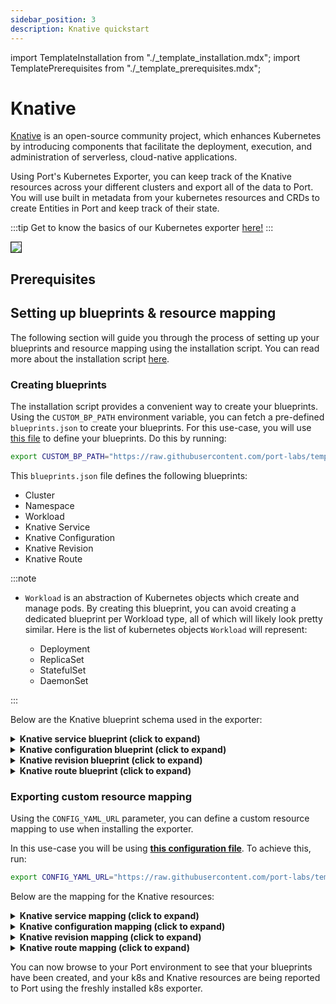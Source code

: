 ```yaml
---
sidebar_position: 3
description: Knative quickstart
---
```

import TemplateInstallation from "./_template_installation.mdx";
import TemplatePrerequisites from "./_template_prerequisites.mdx";

# Knative

[Knative](https://knative.dev/docs/concepts/) is an open-source community project, which enhances Kubernetes by introducing components that facilitate the deployment, execution, and administration of serverless, cloud-native applications.

Using Port's Kubernetes Exporter, you can keep track of the Knative resources across your different clusters and export all of the data to Port. You will use built in metadata from your kubernetes resources and CRDs to create Entities in Port and keep track of their state.

:::tip
Get to know the basics of our Kubernetes exporter [here!](/build-your-software-catalog/sync-data-to-catalog/kubernetes/kubernetes.md)
:::

<img src="/img/build-your-software-catalog/sync-data-to-catalog/kubernetes/k8sKnativeView.png" border="1px"/>

## Prerequisites

<TemplatePrerequisites />

## Setting up blueprints & resource mapping

The following section will guide you through the process of setting up your blueprints and resource mapping using the
installation script. You can read more about the installation script [here](#how-does-the-installation-script-work).

### Creating blueprints

The installation script provides a convenient way to create your blueprints. Using the `CUSTOM_BP_PATH` environment variable, you can fetch a pre-defined `blueprints.json` to create your blueprints. For this use-case, you will use [this file](https://github.com/port-labs/template-assets/blob/main/kubernetes/blueprints/kubernetes_knative_usecase.json) to define your blueprints. Do this by running:

```bash showLineNumbers
export CUSTOM_BP_PATH="https://raw.githubusercontent.com/port-labs/template-assets/main/kubernetes/blueprints/kubernetes_knative_usecase.json"
```

This `blueprints.json` file defines the following blueprints:

- Cluster
- Namespace
- Workload
- Knative Service
- Knative Configuration
- Knative Revision
- Knative Route

:::note

- `Workload` is an abstraction of Kubernetes objects which create and manage pods. By creating this blueprint, you can avoid creating a dedicated blueprint per Workload type, all of which will likely look pretty similar.
  Here is the list of kubernetes objects `Workload` will represent:

  - Deployment
  - ReplicaSet
  - StatefulSet
  - DaemonSet

:::

Below are the Knative blueprint schema used in the exporter:

<details>
<summary> <b>Knative service blueprint (click to expand)</b> </summary>

```json showLineNumbers
{
  "identifier": "knativeService",
  "description": "This blueprint represents a Knative service",
  "title": "Knative Service",
  "icon": "Service",
  "schema": {
    "properties": {
      "creationTimestamp": {
        "icon": "Clock",
        "type": "string",
        "title": "Created",
        "description": "When the Knative service was created",
        "format": "date-time"
      },
      "labels": {
        "icon": "BlankPage",
        "type": "object",
        "title": "Labels",
        "description": "Labels of the Knative service"
      },
      "containerConcurrency": {
        "type": "number",
        "title": "Container Concurrency"
      },
      "containers": {
        "icon": "Docker",
        "title": "Containers",
        "type": "array",
        "description": "The array of containers configured for this service"
      },
      "trafficConfiguration": {
        "icon": "Cloud",
        "title": "Traffic Configuration",
        "type": "array",
        "description": "The traffic configuration of this service"
      },
      "url": {
        "title": "URL",
        "type": "string",
        "description": "The knative service's URL",
        "icon": "RestApi",
        "format": "url"
      },
      "generation": {
        "title": "Generation",
        "description": "The Knative service's generation",
        "type": "number"
      },
      "ready": {
        "title": "Ready",
        "type": "string",
        "enum": [
          "True",
          "False"
        ],
        "enumColors": {
          "True": "green",
          "False": "red"
        }
      },
      "serviceTimeout": {
        "icon": "DefaultProperty",
        "title": "Service Timeout(s)",
        "description": "The timeout configured for this service in seconds",
        "type": "number"
      }
    },
    "required": []
  },
  "mirrorProperties": {},
  "calculationProperties": {},
  "aggregationProperties": {},
  "relations": {
    "namespace": {
      "title": "Namespace",
      "target": "namespace",
      "required": false,
      "many": false
    }
  }
}
```
</details>

<details>
<summary> <b>Knative configuration blueprint (click to expand)</b> </summary>

```json showLineNumbers
{
  "identifier": "knativeConfiguration",
  "description": "This blueprint represents a Knative Configuration",
  "title": "Knative Configuration",
  "icon": "CICD",
  "schema": {
    "properties": {
      "creationTimestamp": {
        "icon": "Clock",
        "type": "string",
        "title": "Created",
        "description": "When the Knative service was created",
        "format": "date-time"
      },
      "labels": {
        "icon": "BlankPage",
        "type": "object",
        "title": "Labels",
        "description": "Labels of the Knative service"
      },
      "ready": {
        "title": "Ready",
        "type": "string",
        "enum": [
          "True",
          "False"
        ],
        "enumColors": {
          "True": "green",
          "False": "red"
        }
      },
      "containers": {
        "icon": "Docker",
        "title": "Containers",
        "type": "array",
        "description": "Container specs for this configuration"
      }
    },
    "required": []
  },
  "mirrorProperties": {},
  "calculationProperties": {},
  "aggregationProperties": {},
  "relations": {
    "knativeService": {
      "title": "Kative Service",
      "description": "The service managing this configuration",
      "target": "knativeService",
      "required": false,
      "many": false
    }
  }
}
```
</details>

<details>
<summary> <b>Knative revision blueprint (click to expand)</b> </summary>

```json showLineNumbers
{
  "identifier": "knativeRevision",
  "description": "This blueprint represents a Knative revision",
  "title": "Knative Revision",
  "icon": "Docker",
  "schema": {
    "properties": {
      "creationTimestamp": {
        "icon": "Clock",
        "type": "string",
        "title": "Created",
        "description": "When the Knative service was created",
        "format": "date-time"
      },
      "labels": {
        "icon": "BlankPage",
        "type": "object",
        "title": "Labels",
        "description": "Labels of the Knative service"
      },
      "isActive": {
        "type": "string",
        "title": "Is Active",
        "description": "Is the revision active currently",
        "enum": [
          "True",
          "False"
        ],
        "enumColors": {
          "True": "green",
          "False": "red"
        }
      },
      "containers": {
        "icon": "Docker",
        "title": "Containers",
        "type": "array",
        "description": "This revisions container configuration"
      },
      "replicaCount": {
        "title": "Replica Count",
        "description": "This revision's current replica count",
        "type": "number"
      }
    },
    "required": []
  },
  "mirrorProperties": {},
  "calculationProperties": {},
  "aggregationProperties": {},
  "relations": {
    "knativeConfiguration": {
      "title": "Knative Configuration",
      "description": "The revisions configuration",
      "target": "knativeConfiguration",
      "required": false,
      "many": false
    }
  }
}
```
</details>

<details>
<summary> <b>Knative route blueprint (click to expand)</b> </summary>

```json showLineNumbers
{
  "identifier": "knativeRoute",
  "description": "This blueprint represents a Knative Route in our k8s cluster",
  "title": "Knative Route",
  "icon": "Cloud",
  "schema": {
    "properties": {
      "creationTimestamp": {
        "icon": "Clock",
        "type": "string",
        "title": "Created",
        "description": "When the Knative service was created",
        "format": "date-time"
      },
      "labels": {
        "icon": "DefaultProperty",
        "type": "object",
        "title": "Labels",
        "description": "Labels of the Knative service"
      },
      "trafficConfiguration": {
        "icon": "DefaultProperty",
        "title": "Traffic Configuration",
        "type": "array",
        "description": "The routes traffic configuration"
      },
      "url": {
        "icon": "RestApi",
        "title": "URL",
        "type": "string",
        "description": "The URL of this route",
        "format": "url"
      }
    },
    "required": []
  },
  "mirrorProperties": {},
  "calculationProperties": {},
  "aggregationProperties": {},
  "relations": {
    "knativeRevision": {
      "title": "knativeRevision",
      "target": "knativeRevision",
      "required": false,
      "many": true
    },
    "knativeService": {
      "title": "Knative Service",
      "target": "knativeService",
      "required": false,
      "many": false
    }
  }
}
```
</details>

### Exporting custom resource mapping

Using the `CONFIG_YAML_URL` parameter, you can define a custom resource mapping to use when installing the exporter.

In this use-case you will be using **[this configuration file](https://github.com/port-labs/template-assets/blob/main/kubernetes/full-configs/kubernetes_kantive_usecase.yaml)**. To achieve this, run:

```bash showLineNumbers
export CONFIG_YAML_URL="https://raw.githubusercontent.com/port-labs/template-assets/main/kubernetes/full-configs/kubernetes_kantive_usecase.yaml"
```

Below are the mapping for the Knative resources:

<details>
<summary> <b>Knative service mapping (click to expand)</b> </summary>

```yaml showLineNumbers
- kind: serving.knative.dev/v1/service
  selector:
    query: .metadata.name | startswith("kube") | not
  port:
    entity:
      mappings:
        - identifier: .metadata.name + "-" + .metadata.namespace + "-" + env.CLUSTER_NAME
          title: .metadata.name
          blueprint: '"knativeService"'
          properties:
            creationTimestamp: .metadata.creationTimestamp
            labels: .metadata.labels
            containerConcurrency: .spec.template.spec.containerConcurrency
            containers: .spec.template.spec.containers
            trafficConfiguration: .status.traffic
            serviceTimeout: .spec.template.spec.timeoutSeconds
            url: .status.url
            ready: .status.conditions[] | select(.type == "Ready") | .status
            generation: .metadata.generation
          relations:
            namespace: .metadata.namespace + "-" + env.CLUSTER_NAME
```
</details>

<details>
<summary> <b>Knative configuration mapping (click to expand)</b> </summary>

```yaml showLineNumbers
- kind: serving.knative.dev/v1/configuration
  selector:
    query: .metadata.name | startswith("kube") | not
  port:
    entity:
      mappings:
        - identifier: .metadata.name + "-" + .metadata.namespace + "-" + env.CLUSTER_NAME
          title: .metadata.name
          blueprint: '"knativeConfiguration"'
          properties:
            creationTimestamp: .metadata.creationTimestamp
            labels: .metadata.labels
            ready: .status.conditions[] | select(.type == "Ready") | .status
            containers: .spec.template.spec.containers
          relations:
            knativeService: .metadata.ownerReferences[0].name + "-" + .metadata.namespace + "-" + env.CLUSTER_NAME
```
</details>

<details>
<summary> <b>Knative revision mapping (click to expand)</b> </summary>

```yaml showLineNumbers
- kind: serving.knative.dev/v1/revision
  selector:
    query: .metadata.name | startswith("kube") | not
  port:
    entity:
      mappings:
        - identifier: .metadata.name + "-" + .metadata.namespace + "-" + env.CLUSTER_NAME
          title: .metadata.name
          blueprint: '"knativeRevision"'
          properties:
            creationTimestamp: .metadata.creationTimestamp
            labels: .metadata.labels
            isActive: .status.conditions[] | select(.type == "Active") | .status
            containers: .spec.containers
            replicaCount: .status.actualReplicas
          relations:
            knativeConfiguration: .metadata.ownerReferences[0].name + "-" + .metadata.namespace + "-" + env.CLUSTER_NAME
```
</details>

<details>
<summary> <b>Knative route mapping (click to expand)</b> </summary>

```yaml showLineNumbers
- kind: serving.knative.dev/v1/route
  selector:
    query: .metadata.name | startswith("kube") | not
  port:
    entity:
      mappings:
        - identifier: .metadata.name + "-" + .metadata.namespace + "-" + env.CLUSTER_NAME
          title: .metadata.name
          blueprint: '"knativeRoute"'
          properties:
            creationTimestamp: .metadata.creationTimestamp
            labels: .metadata.labels
            trafficConfiguration: .status.traffic
            url: .status.url
          relations:
            knativeRevision: '[.status.traffic[].revisionName + "-" + .metadata.namespace + "-" + env.CLUSTER_NAME]'
            knativeService: .metadata.ownerReferences[0].name + "-" + .metadata.namespace + "-" + env.CLUSTER_NAME
```
</details>

You can now browse to your Port environment to see that your blueprints have been created, and your k8s and Knative resources are being reported to Port using the freshly installed k8s exporter.